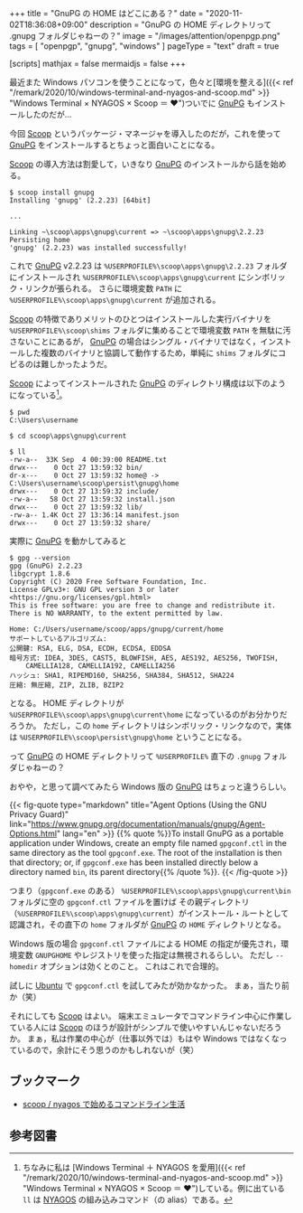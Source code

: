 +++
title = "GnuPG の HOME はどこにある？"
date = "2020-11-02T18:36:08+09:00"
description = "GnuPG の HOME ディレクトリって .gnupg フォルダじゃねーの？"
image = "/images/attention/openpgp.png"
tags = [ "openpgp", "gnupg", "windows" ]
pageType = "text"
draft = true

[scripts]
  mathjax = false
  mermaidjs = false
+++

最近また Windows パソコンを使うことになって，色々と[環境を整える]({{< ref "/remark/2020/10/windows-terminal-and-nyagos-and-scoop.md" >}} "Windows Terminal × NYAGOS × Scoop ＝ ♥")ついでに [GnuPG] もインストールしたのだが...

今回 [Scoop] というパッケージ・マネージャを導入したのだが，これを使って [GnuPG] をインストールするとちょっと面白いことになる。

[Scoop] の導入方法は割愛して，いきなり [GnuPG] のインストールから話を始める。

```text
$ scoop install gnupg
Installing 'gnupg' (2.2.23) [64bit]

...

Linking ~\scoop\apps\gnupg\current => ~\scoop\apps\gnupg\2.2.23
Persisting home
'gnupg' (2.2.23) was installed successfully!
```

これで [GnuPG] v2.2.23 は `%USERPROFILE%\scoop\apps\gnupg\2.2.23` フォルダにインストールされ `%USERPROFILE%\scoop\apps\gnupg\current` にシンボリック・リンクが張られる。
さらに環境変数 `PATH` に `%USERPROFILE%\scoop\apps\gnupg\current` が追加される。

[Scoop] の特徴でありメリットのひとつはインストールした実行バイナリを `%USERPROFILE%\scoop\shims` フォルダに集めることで環境変数 `PATH` を無駄に汚さないことにあるが， [GnuPG] の場合はシングル・バイナリではなく，インストールした複数のバイナリと協調して動作するため，単純に `shims` フォルダにコピるのは難しかったようだ。

[Scoop] によってインストールされた [GnuPG] のディレクトリ構成は以下のようになっている[^env1]。

[^env1]: ちなみに私は [Windows Terminal ＋ NYAGOS を愛用]({{< ref "/remark/2020/10/windows-terminal-and-nyagos-and-scoop.md" >}} "Windows Terminal × NYAGOS × Scoop ＝ ♥")している。例に出ている `ll` は [NYAGOS] の組み込みコマンド（の alias）である。

```text
$ pwd
C:\Users\username

$ cd scoop\apps\gnupg\current

$ ll
-rw-a--  33K Sep  4 00:39:00 README.txt
drwx---    0 Oct 27 13:59:32 bin/
dr-x---    0 Oct 27 13:59:32 home@ -> C:\Users\username\scoop\persist\gnupg\home
drwx---    0 Oct 27 13:59:32 include/
-rw-a--   58 Oct 27 13:59:32 install.json
drwx---    0 Oct 27 13:59:32 lib/
-rw-a-- 1.4K Oct 27 13:36:14 manifest.json
drwx---    0 Oct 27 13:59:32 share/
```

実際に [GnuPG] を動かしてみると

```text
$ gpg --version
gpg (GnuPG) 2.2.23
libgcrypt 1.8.6
Copyright (C) 2020 Free Software Foundation, Inc.
License GPLv3+: GNU GPL version 3 or later <https://gnu.org/licenses/gpl.html>
This is free software: you are free to change and redistribute it.
There is NO WARRANTY, to the extent permitted by law.

Home: C:/Users/username/scoop/apps/gnupg/current/home
サポートしているアルゴリズム:
公開鍵: RSA, ELG, DSA, ECDH, ECDSA, EDDSA
暗号方式: IDEA, 3DES, CAST5, BLOWFISH, AES, AES192, AES256, TWOFISH,
    CAMELLIA128, CAMELLIA192, CAMELLIA256
ハッシュ: SHA1, RIPEMD160, SHA256, SHA384, SHA512, SHA224
圧縮: 無圧縮, ZIP, ZLIB, BZIP2
```

となる。
HOME ディレクトリが `%USERPROFILE%\scoop\apps\gnupg\current\home` になっているのがお分かりだろうか。
ただし，この `home` ディレクトリはシンボリック・リンクなので，実体は `%USERPROFILE%\scoop\persist\gnupg\home` ということになる。

って [GnuPG] の HOME ディレクトリって `%USERPROFILE%` 直下の `.gnupg` フォルダじゃねーの？

おやや，と思って調べてみたら Windows 版の [GnuPG] はちょっと違うらしい。

{{< fig-quote type="markdown" title="Agent Options (Using the GNU Privacy Guard)" link="https://www.gnupg.org/documentation/manuals/gnupg/Agent-Options.html" lang="en" >}}
{{% quote %}}To install GnuPG as a portable application under Windows, create an empty file named `gpgconf.ctl` in the same directory as the tool `gpgconf.exe`. The root of the installation is then that directory; or, if `gpgconf.exe` has been installed directly below a directory named `bin`, its parent directory{{% /quote %}}.
{{< /fig-quote >}}

つまり（`gpgconf.exe` のある） `%USERPROFILE%\scoop\apps\gnupg\current\bin` フォルダに空の `gpgconf.ctl` ファイルを置けば その親ディレクトリ（`%USERPROFILE%\scoop\apps\gnupg\current`）がインストール・ルートとして認識され，その直下の `home` フォルダが [GnuPG] の `HOME` ディレクトリとなる。

Windows 版の場合  `gpgconf.ctl` ファイルによる HOME の指定が優先され，環境変数 `GNUPGHOME` やレジストリを使った指定は無視されるらしい。
ただし `--homedir` オプションは効くとのこと。
これはこれで合理的。

試しに [Ubuntu] で `gpgconf.ctl` を試してみたが効かなかった。
まぁ，当たり前か（笑）

それにしても [Scoop] はよい。
端末エミュレータでコマンドライン中心に作業している人には [Scoop] のほうが設計がシンプルで使いやすいんじゃないだろうか。
まぁ，私は作業の中心が（仕事以外では）もはや Windows ではなくなっているので，余計にそう思うのかもしれないが（笑）

## ブックマーク

- [scoop / nyagos で始めるコマンドライン生活](https://zenn.dev/zetamatta/books/5ac80a9ddb35fef9a146)

[OpenPGP]: http://openpgp.org/
[GnuPG]: https://gnupg.org/ "The GNU Privacy Guard"
[Scoop]: https://scoop.sh/ "Scoop"
[Chocolatey]: https://chocolatey.org/ "Chocolatey Software | Chocolatey - The package manager for Windows"
[NYAGOS]: https://github.com/zetamatta/nyagos "zetamatta/nyagos: NYAGOS - The hybrid Commandline Shell betweeeeeeen UNIX & DOS"
[Ubuntu]: https://www.ubuntu.com/ "The leading operating system for PCs, IoT devices, servers and the cloud | Ubuntu"

## 参考図書
